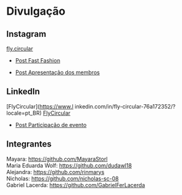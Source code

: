 # Divulgação

## Instagram

[fly.circular](https://www.instagram.com/fly.circular/)

* [Post Fast Fashion](https://www.instagram.com/p/DGoTA1cxyj5/?utm_source=ig_web_copy_link&igsh=MzRlODBiNWFlZA==)<br>

* [Post Apresentação dos membros](https://www.instagram.com/p/DIKLi2JRNbV/?igsh=MWtvNDFhaWR6b3NpZw==)

## LinkedIn

[FlyCircular](https://www.l
inkedin.com/in/fly-circular-76a172352/?locale=pt_BR)
[FlyCircular](https://www.linkedin.com/in/fly-circular-76a172352/?locale=pt_BR)<br>

* [Post Participação de evento](https://www.linkedin.com/posts/fly-circular-76a172352_grupofly-inovaaexaeto-transformaaexaetodigital-activity-7312916881558904832-F8hs?utm_source=share&utm_medium=member_android&rcm=ACoAAFZDY_0BSvlZNddcyNk79Y8hLEa_6KFYUHM)

## Integrantes

Mayara: https://github.com/MayaraStorl <br>
Maria Eduarda Wolf: https://github.com/dudawl18 <br>
Alejandra: https://github.com/rinmarys <br>
Nicholas: https://github.com/nicholas-sc-08 <br>
Gabriel Lacerda: https://github.com/GabrielFerLacerda
